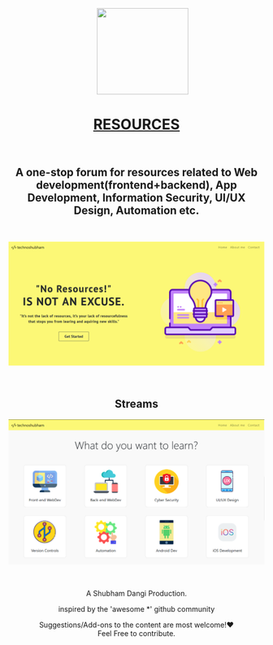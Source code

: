 
<p align="center"> 
&nbsp; &nbsp; &nbsp; <img src="https://image.flaticon.com/icons/svg/74/74960.svg" width="180" height="170">
</p>
<div align="center"> 
<a href="https://technoshubham.github.io/resources/"><h1>RESOURCES</h1></a>
</div>
  <br>
  <div align="center"> 
<h2>A one-stop forum for resources related to Web development(frontend+backend), App Development, Information Security, UI/UX Design, Automation etc.
</h2>
</div>
<br>
<p align="center"> 
<img src="UI/readme1.png">
</p>
  <br>
  <div align="center"> 
<h2>Streams</h2>
  <p align="center"> 
<img src="UI/readme2.png">
</p>
</div>
   
  
<br>
    <div align="center"> 
 <p>A Shubham Dangi Production.</p>
    <p>inspired by the 'awesome *' github community </p>
</div>
    
<div align="center"> 
  <p>Suggestions/Add-ons to the content are most welcome!&#10084;&#65039; <br>Feel Free to contribute.</p>
</div>
